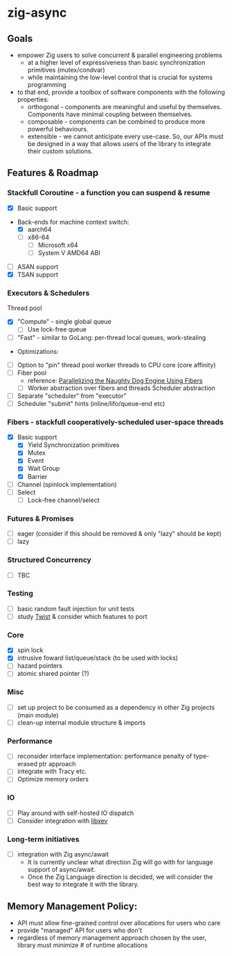 # zig-async

## Goals
- empower Zig users to solve concurrent & parallel engineering problems
  - at a higher level of expressiveness than basic synchronization primitives (mutex/condvar)
  - while maintaining the low-level control that is crucial for systems programming
- to that end, provide a toolbox of software components with the following properties:
  - orthogonal - components are meaningful and useful by themselves. Components have minimal coupling between themselves.
  - composable - components can be combined to produce more powerful behaviours.
  - extensible - we cannot anticipate every use-case. So, our APIs must be designed in a way that allows users of the library to integrate their custom solutions.

## Features & Roadmap
### Stackfull Coroutine - a function you can suspend & resume
- [x] Basic support 
- Back-ends for machine context switch:
  - [x] aarch64
  - [ ] x86-64
    - [ ] Microsoft x64
    - [ ] System V AMD64 ABI
- [ ] ASAN support
- [x] TSAN support
### Executors & Schedulers
Thread pool
  - [x] "Compute" - single global queue
    - [ ] Use lock-free queue
  - [ ] "Fast" - similar to GoLang: per-thread local queues, work-stealing
  - Optimizations:
  - [ ] Option to "pin" thread pool worker threads to CPU core (core affinity)
- [ ] Fiber pool
  - reference: [Parallelizing the Naughty Dog Engine Using Fibers](https://www.youtube.com/watch?v=HIVBhKj7gQU&t=628s)
  - [ ] Worker abstraction over fibers and threads
Scheduler abstraction
- [ ] Separate "scheduler" from "executor"
- [ ] Scheduler "submit" hints (inline/lifo/queue-end etc)
### Fibers - stackfull cooperatively-scheduled user-space threads
- [x] Basic support
  - [x] Yield
Synchronization primitives
  - [x] Mutex
  - [x] Event
  - [x] Wait Group
  - [x] Barrier 
- [ ] Channel (spinlock implementation)
- [ ] Select
  - [ ] Lock-free channel/select
### Futures & Promises
- [ ] eager (consider if this should be removed & only "lazy" should be kept)
- [ ] lazy
### Structured Concurrency
- [ ] TBC
### Testing
- [ ] basic random fault injection for unit tests
- [ ] study [Twist](https://gitlab.com/Lipovsky/twist) & consider which features to port
### Core
- [x] spin lock
- [x] intrusive foward list/queue/stack (to be used with locks)
- [ ] hazard pointers
- [ ] atomic shared pointer (?)
### Misc
- [ ] set up project to be consumed as a dependency in other Zig projects (main module)
- [ ] clean-up internal module structure & imports
### Performance
- [ ] reconsider interface implementation: performance penalty of type-erased ptr approach
- [ ] integrate with Tracy etc.
- [ ] Optimize memory orders
### IO
- [ ] Play around with self-hosted IO dispatch
- [ ] Consider integration with [libxev](https://github.com/mitchellh/libxev)
### Long-term initiatives
- [ ] integration with Zig async/await
  - It is currently unclear what direction Zig will go with for language support of async/await. 
  - Once the Zig Language direction is decided, we will consider the best way to integrate it with the library.

## Memory Management Policy:
  - API must allow fine-grained control over allocations for users who care
  - provide "managed" API for users who don't
  - regardless of memory management approach chosen by the user, library must minimize # of runtime allocations

